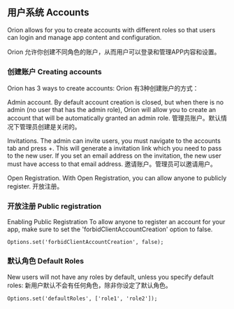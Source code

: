 ## 用户系统 Accounts

Orion allows for you to create accounts with different roles so that users can login and manage app content and configuration.

Orion 允许你创建不同角色的账户，从而用户可以登录和管理APP内容和设置。

### 创建账户 Creating accounts

Orion has 3 ways to create accounts:
Orion 有3种创建账户的方式：

Admin account. By default account creation is closed, but when there is no admin (no user that has the admin role), Orion will allow you to create an account that will be automatically granted an admin role.
管理员账户。默认情况下管理员创建是关闭的。

Invitations. The admin can invite users, you must navigate to the accounts tab and press +. This will generate a invitation link which you need to pass to the new user. If you set an email address on the invitation, the new user must have access to that email address.
邀请账户。管理员可以邀请用户。

Open Registration. With Open Registration, you can allow anyone to publicly register.
开放注册。

### 开放注册 Public registration

Enabling Public Registration
To allow anyone to register an account for your app, make sure to set the 'forbidClientAccountCreation' option to false.
```
Options.set('forbidClientAccountCreation', false);
```

### 默认角色 Default Roles
New users will not have any roles by default, unless you specify default roles:
新用户默认不会有任何角色，除非你设定了默认角色。
```
Options.set('defaultRoles', ['role1', 'role2']);
```
